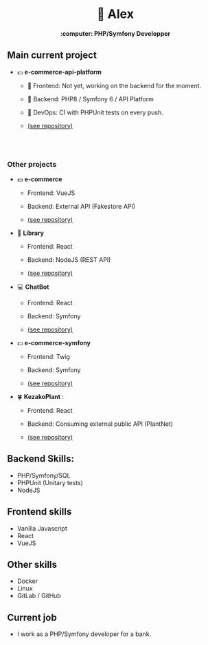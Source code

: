 <h1 align="center">👋 Alex</h1>
<h4 align="center">:computer: PHP/Symfony Developper</h4>

## Main current project

- :dollar: **e-commerce-api-platform** 

  - :milky_way: Frontend: Not yet, working on the backend for the moment. 
  
  - :wrench: Backend: PHP8 / Symfony 6 / API Platform
  
  - :rocket: DevOps: CI with PHPUnit tests on every push.

  - [(see repository)](https://github.com/AlexARNcode/e-commerce-api-platform)    
  
<br/><br/>

### Other projects

- :dollar: **e-commerce** 

  - Frontend: VueJS
  
  - Backend: External API (Fakestore API)

  - [(see repository)](https://github.com/AlexARNcode/e-commerce)

- :book: **Library** 

  - Frontend: React

  - Backend: NodeJS (REST API) 

  - [(see repository)](https://github.com/AlexARNcode/library)

- :computer: **ChatBot** 
  
  - Frontend: React
  
  - Backend: Symfony

  - [(see repository)](https://github.com/AlexARNcode/ChatBot)

- :dollar: **e-commerce-symfony** 

  - Frontend: Twig
  
  - Backend: Symfony

  - [(see repository)](https://github.com/AlexARNcode/e-commerce-symfony)
  
- 🍀 **KezakoPlant** : 
  - Frontend: React
  
  - Backend: Consuming external public API (PlantNet)

  - [(see repository)](https://github.com/AlexARNcode/kezako-plant-react)

## Backend Skills:
- PHP/Symfony/SQL
- PHPUnit (Unitary tests)
- NodeJS

## Frontend skills 
- Vanilla Javascript
- React
- VueJS

## Other skills
- Docker
- Linux
- GitLab / GitHub

## Current job
- I work as a PHP/Symfony developer for a bank.

